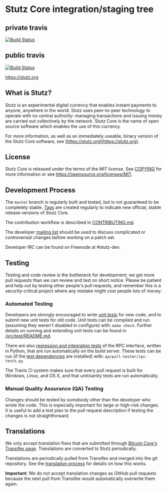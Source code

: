 Stutz Core integration/staging tree
=====================================

## private travis
[![Build Status](https://travis-ci.com/stutz-project/stutz.svg?branch=master)](https://travis-ci.org/stutz-project/stutz)

## public travis
[![Build Status](https://travis-ci.org/stutz-project/stutz.svg?branch=master)](https://travis-ci.org/stutz-project/stutz)

https://stutz.org

What is Stutz?
----------------

Stutz is an experimental digital currency that enables instant payments to
anyone, anywhere in the world. Stutz uses peer-to-peer technology to operate
with no central authority: managing transactions and issuing money are carried
out collectively by the network. Stutz Core is the name of open source
software which enables the use of this currency.

For more information, as well as an immediately useable, binary version of
the Stutz Core software, see [https://stutz.org](https://stutz.org).

License
-------

Stutz Core is released under the terms of the MIT license. See [COPYING](COPYING) for more
information or see https://opensource.org/licenses/MIT.

Development Process
-------------------

The `master` branch is regularly built and tested, but is not guaranteed to be
completely stable. [Tags](https://github.com/stutz-project/stutz/tags) are created
regularly to indicate new official, stable release versions of Stutz Core.

The contribution workflow is described in [CONTRIBUTING.md](CONTRIBUTING.md).

The developer [mailing list](https://groups.google.com/forum/#!forum/stutz-dev)
should be used to discuss complicated or controversial changes before working
on a patch set.

Developer IRC can be found on Freenode at #stutz-dev.

Testing
-------

Testing and code review is the bottleneck for development; we get more pull
requests than we can review and test on short notice. Please be patient and help out by testing
other people's pull requests, and remember this is a security-critical project where any mistake might cost people
lots of money.

### Automated Testing

Developers are strongly encouraged to write [unit tests](src/test/README.md) for new code, and to
submit new unit tests for old code. Unit tests can be compiled and run
(assuming they weren't disabled in configure) with: `make check`. Further details on running
and extending unit tests can be found in [/src/test/README.md](/src/test/README.md).

There are also [regression and integration tests](/qa) of the RPC interface, written
in Python, that are run automatically on the build server.
These tests can be run (if the [test dependencies](/qa) are installed) with: `qa/pull-tester/rpc-tests.py`

The Travis CI system makes sure that every pull request is built for Windows, Linux, and OS X, and that unit/sanity tests are run automatically.

### Manual Quality Assurance (QA) Testing

Changes should be tested by somebody other than the developer who wrote the
code. This is especially important for large or high-risk changes. It is useful
to add a test plan to the pull request description if testing the changes is
not straightforward.

Translations
------------

We only accept translation fixes that are submitted through [Bitcoin Core's Transifex page](https://www.transifex.com/projects/p/bitcoin/).
Translations are converted to Stutz periodically.

Translations are periodically pulled from Transifex and merged into the git repository. See the
[translation process](doc/translation_process.md) for details on how this works.

**Important**: We do not accept translation changes as GitHub pull requests because the next
pull from Transifex would automatically overwrite them again.

